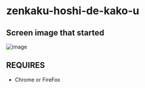 # zenkaku-hoshi-de-kako-u 

## Screen image that started  
![image](https://user-images.githubusercontent.com/10069642/82395612-d51d8c00-9a86-11ea-8959-01b94067c9f3.png)

## REQUIRES  
- Chrome or FireFox
